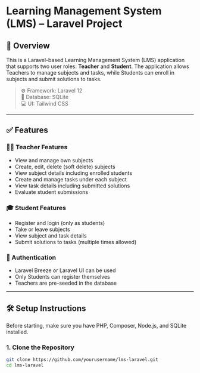 # Learning Management System (LMS) – Laravel Project

## 📘 Overview

This is a Laravel-based Learning Management System (LMS) application that supports two user roles: **Teacher** and **Student**. The application allows Teachers to manage subjects and tasks, while Students can enroll in subjects and submit solutions to tasks.

> ⚙️ Framework: Laravel 12  
> 🧩 Database: SQLite  
> 💻 UI: Tailwind CSS

---

## ✅ Features

### 🧑‍🏫 Teacher Features
- View and manage own subjects
- Create, edit, delete (soft delete) subjects
- View subject details including enrolled students
- Create and manage tasks under each subject
- View task details including submitted solutions
- Evaluate student submissions

### 🎓 Student Features
- Register and login (only as students)
- Take or leave subjects
- View subject and task details
- Submit solutions to tasks (multiple times allowed)

### 🔐 Authentication
- Laravel Breeze or Laravel UI can be used
- Only Students can register themselves
- Teachers are pre-seeded in the database

---

## 🛠️ Setup Instructions

Before starting, make sure you have PHP, Composer, Node.js, and SQLite installed.

### 1. Clone the Repository
```bash
git clone https://github.com/yourusername/lms-laravel.git
cd lms-laravel
